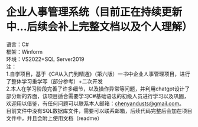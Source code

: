# 企业人事管理系统（目前正在持续更新中...后续会补上完整文档以及个人理解）
语言：C#  
框架：Winform  
环境：VS2022+SQL Server2019  
注：  
1.自学项目，基于《C#从入门到精通》（第六版）一书中企业人事管理项目，进行了整体学习重学写（部分参考）+二次开发  
2.本人在学习阶段完善了许多细节，以及操作异常等问题，并利用chatgpt设计了部分新的界面，该项目适合需要学习C#基础语法的初级人员进行学习以及巩固，欢迎用以借鉴，有任何问题可以联系本人邮箱：chenyandusts@gmail.com。  
目前文件中没有SQL数据库文件，需要可以联系邮箱，后续代码完整后会加在项目文件中，并且会附上使用文档（readme）

